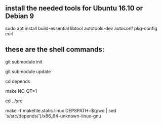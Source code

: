 ## install the needed tools for Ubuntu 16.10 or Debian 9

sudo apt install build-essential libtool autotools-dev autoconf pkg-config curl

## these are the shell commands:

git submodule init

git submodule update

cd depends

make NO_QT=1

cd ../src

make -f makefile.static.linux DEPSPATH=$(pwd | sed 's/src/depends/')/x86_64-unknown-linux-gnu
